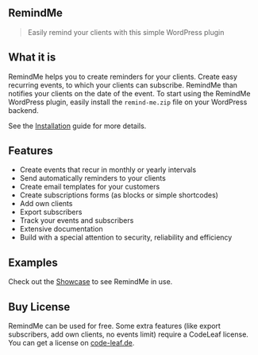 ## RemindMe

> Easily remind your clients with this simple WordPress plugin

## What it is

RemindMe helps you to create reminders for your clients. Create easy recurring events, to which your
clients can subscribe. RemindMe than notifies your clients on the date of the event. To start
using the RemindMe WordPress plugin, easily install the `remind-me.zip` file on your WordPress backend.

See the [Installation](installation.md) guide for more details.

## Features

- Create events that recur in monthly or yearly intervals
- Send automatically reminders to your clients
- Create email templates for your customers
- Create subscriptions forms (as blocks or simple shortcodes)
- Add own clients
- Export subscribers
- Track your events and subscribers
- Extensive documentation
- Build with a special attention to security, reliability and efficiency

## Examples

Check out the [Showcase](showcase.md) to see RemindMe in use.

## Buy License

RemindMe can be used for free. Some extra features (like export subscribers, add own clients, no events limit) require a CodeLeaf license. 
You can get a license on [code-leaf.de](https://code-leaf.de).



